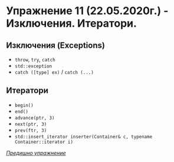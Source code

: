 # Упражнение 11 (22.05.2020г.) - Изключения. Итератори.

## Изключения (Exceptions)
- `throw`, `try`, `catch`
- `std::exception`
- `catch ([type] ex)` / `catch (...)`

## Итератори
- `begin()`
- `end()`
- `advance(ptr, 3)`
- `next(ptr, 3)`
- `prev(ftr, 3)`
- `std::insert_iterator inserter(Container& c, typename Container::iterator i) `

[_Предишно упражнение_](../lab09-10)

